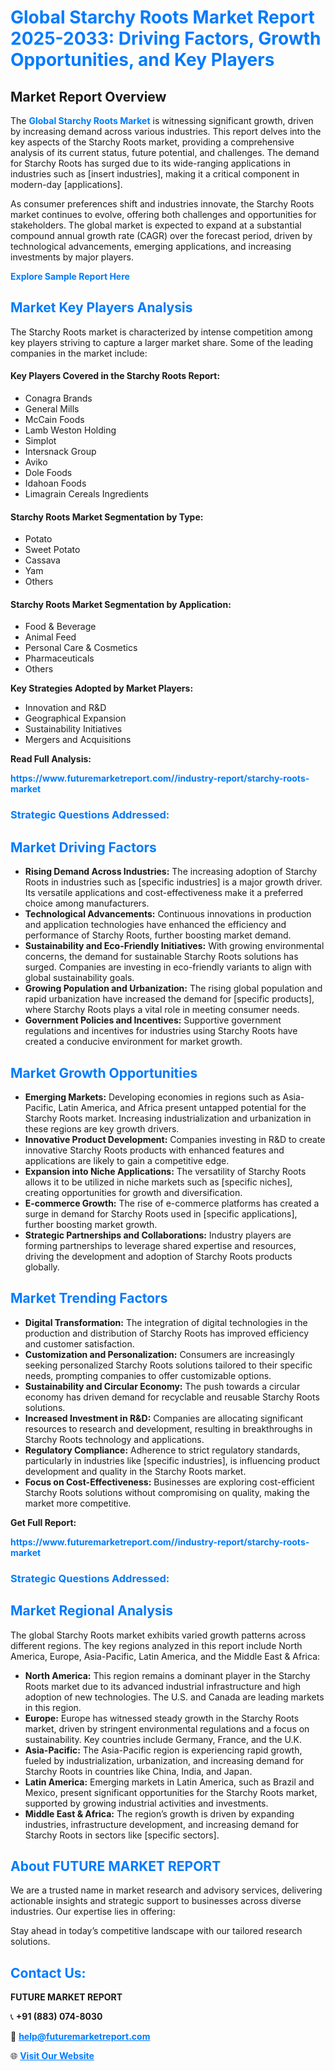 <h1 style="color: #007BFF;">Global Starchy Roots Market Report 2025-2033: Driving Factors, Growth Opportunities, and Key Players</h1>

<section id="overview">
<h2>Market Report Overview</h2>
<p>The <a href="https://www.futuremarketreport.com//industry-report/starchy-roots-market" style="color: #007BFF; text-decoration: none;"><strong>Global Starchy Roots Market</strong></a> is witnessing significant growth, driven by increasing demand across various industries. This report delves into the key aspects of the Starchy Roots market, providing a comprehensive analysis of its current status, future potential, and challenges. The demand for Starchy Roots has surged due to its wide-ranging applications in industries such as [insert industries], making it a critical component in modern-day [applications].</p>
<p>As consumer preferences shift and industries innovate, the Starchy Roots market continues to evolve, offering both challenges and opportunities for stakeholders. The global market is expected to expand at a substantial compound annual growth rate (CAGR) over the forecast period, driven by technological advancements, emerging applications, and increasing investments by major players.</p>
</section>

<section id="overview">
<p><a href="https://www.futuremarketreport.com//request-sample/reportId=92337" style="color: #007BFF; text-decoration: none;"><strong>Explore Sample Report Here</strong></a></p>
</section>

<section id="key-players">
<h2 style="color: #007BFF;">Market Key Players Analysis</h2>
<p>The Starchy Roots market is characterized by intense competition among key players striving to capture a larger market share. Some of the leading companies in the market include:</p>
<h4>Key Players Covered in the Starchy Roots Report:</h4>
<ul><li>Conagra Brands</li><li>General Mills</li><li>McCain Foods</li><li>Lamb Weston Holding</li><li>Simplot</li><li>Intersnack Group</li><li>Aviko</li><li>Dole Foods</li><li>Idahoan Foods</li><li>Limagrain Cereals Ingredients</li></ul>
<h4>Starchy Roots Market Segmentation by Type:</h4>
<ul><li>Potato</li><li>Sweet Potato</li><li>Cassava</li><li>Yam</li><li>Others</li></ul>

<h4>Starchy Roots Market Segmentation by Application:</h4>
<ul><li>Food &amp; Beverage</li><li>Animal Feed</li><li>Personal Care &amp; Cosmetics</li><li>Pharmaceuticals</li><li>Others</li></ul>
<p><strong>Key Strategies Adopted by Market Players:</strong></p>
<ul>
<li>Innovation and R&D</li>
<li>Geographical Expansion</li>
<li>Sustainability Initiatives</li>
<li>Mergers and Acquisitions</li>
</ul>
</section>

<section>
<p><strong>Read Full Analysis: </strong></p><a href="https://www.futuremarketreport.com//industry-report/starchy-roots-market" style="color: #007BFF; text-decoration: none;"><strong>https://www.futuremarketreport.com//industry-report/starchy-roots-market</strong></a>
<h3 style="color: #007BFF;">Strategic Questions Addressed:</h3>
</section>

<section id="driving-factors">
<h2 style="color: #007BFF;">Market Driving Factors</h2>
<ul>
<li><strong>Rising Demand Across Industries:</strong> The increasing adoption of Starchy Roots in industries such as [specific industries] is a major growth driver. Its versatile applications and cost-effectiveness make it a preferred choice among manufacturers.</li>
<li><strong>Technological Advancements:</strong> Continuous innovations in production and application technologies have enhanced the efficiency and performance of Starchy Roots, further boosting market demand.</li>
<li><strong>Sustainability and Eco-Friendly Initiatives:</strong> With growing environmental concerns, the demand for sustainable Starchy Roots solutions has surged. Companies are investing in eco-friendly variants to align with global sustainability goals.</li>
<li><strong>Growing Population and Urbanization:</strong> The rising global population and rapid urbanization have increased the demand for [specific products], where Starchy Roots plays a vital role in meeting consumer needs.</li>
<li><strong>Government Policies and Incentives:</strong> Supportive government regulations and incentives for industries using Starchy Roots have created a conducive environment for market growth.</li>
</ul>
</section>

<section id="growth-opportunities">
<h2 style="color: #007BFF;">Market Growth Opportunities</h2>
<ul>
<li><strong>Emerging Markets:</strong> Developing economies in regions such as Asia-Pacific, Latin America, and Africa present untapped potential for the Starchy Roots market. Increasing industrialization and urbanization in these regions are key growth drivers.</li>
<li><strong>Innovative Product Development:</strong> Companies investing in R&D to create innovative Starchy Roots products with enhanced features and applications are likely to gain a competitive edge.</li>
<li><strong>Expansion into Niche Applications:</strong> The versatility of Starchy Roots allows it to be utilized in niche markets such as [specific niches], creating opportunities for growth and diversification.</li>
<li><strong>E-commerce Growth:</strong> The rise of e-commerce platforms has created a surge in demand for Starchy Roots used in [specific applications], further boosting market growth.</li>
<li><strong>Strategic Partnerships and Collaborations:</strong> Industry players are forming partnerships to leverage shared expertise and resources, driving the development and adoption of Starchy Roots products globally.</li>
</ul>
</section>

<section id="trending-factors">
<h2 style="color: #007BFF;">Market Trending Factors</h2>
<ul>
<li><strong>Digital Transformation:</strong> The integration of digital technologies in the production and distribution of Starchy Roots has improved efficiency and customer satisfaction.</li>
<li><strong>Customization and Personalization:</strong> Consumers are increasingly seeking personalized Starchy Roots solutions tailored to their specific needs, prompting companies to offer customizable options.</li>
<li><strong>Sustainability and Circular Economy:</strong> The push towards a circular economy has driven demand for recyclable and reusable Starchy Roots solutions.</li>
<li><strong>Increased Investment in R&D:</strong> Companies are allocating significant resources to research and development, resulting in breakthroughs in Starchy Roots technology and applications.</li>
<li><strong>Regulatory Compliance:</strong> Adherence to strict regulatory standards, particularly in industries like [specific industries], is influencing product development and quality in the Starchy Roots market.</li>
<li><strong>Focus on Cost-Effectiveness:</strong> Businesses are exploring cost-efficient Starchy Roots solutions without compromising on quality, making the market more competitive.</li>
</ul>
</section>

<section>
<p><strong>Get Full Report: </strong></p><a href="https://www.futuremarketreport.com//industry-report/starchy-roots-market" style="color: #007BFF; text-decoration: none;"><strong>https://www.futuremarketreport.com//industry-report/starchy-roots-market</strong></a>
<h3 style="color: #007BFF;">Strategic Questions Addressed:</h3>
</section>


<section id="regional-analysis">
<h2 style="color: #007BFF;">Market Regional Analysis</h2>
<p>The global Starchy Roots market exhibits varied growth patterns across different regions. The key regions analyzed in this report include North America, Europe, Asia-Pacific, Latin America, and the Middle East & Africa:</p>
<ul>
<li><strong>North America:</strong> This region remains a dominant player in the Starchy Roots market due to its advanced industrial infrastructure and high adoption of new technologies. The U.S. and Canada are leading markets in this region.</li>
<li><strong>Europe:</strong> Europe has witnessed steady growth in the Starchy Roots market, driven by stringent environmental regulations and a focus on sustainability. Key countries include Germany, France, and the U.K.</li>
<li><strong>Asia-Pacific:</strong> The Asia-Pacific region is experiencing rapid growth, fueled by industrialization, urbanization, and increasing demand for Starchy Roots in countries like China, India, and Japan.</li>
<li><strong>Latin America:</strong> Emerging markets in Latin America, such as Brazil and Mexico, present significant opportunities for the Starchy Roots market, supported by growing industrial activities and investments.</li>
<li><strong>Middle East & Africa:</strong> The region’s growth is driven by expanding industries, infrastructure development, and increasing demand for Starchy Roots in sectors like [specific sectors].</li>
</ul>
</section>

<footer>
<h2 style="color: #007BFF;">About FUTURE MARKET REPORT</h2>
<p>We are a trusted name in market research and advisory services, delivering actionable insights and strategic support to businesses across diverse industries. Our expertise lies in offering:</p>

<p>Stay ahead in today’s competitive landscape with our tailored research solutions.</p>

<h2 style="color: #007BFF;">Contact Us:</h2>
<p><strong>FUTURE MARKET REPORT</strong></p>
<p>📞 <strong>+91 (883) 074-8030</strong></p>
<p>📧 <strong><a href="mailto:help@futuremarketreport.com" style="color: #007BFF;">help@futuremarketreport.com</a></strong></p>
<p>🌐 <strong><a href="https://www.futuremarketreport.com/" style="color: #007BFF;">Visit Our Website</a></strong></p>
</footer>